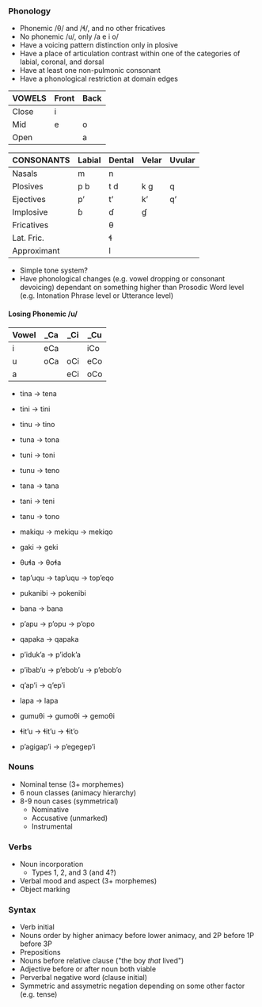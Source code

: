 ### Phonology
- Phonemic /θ/ and /ɬ/, and no other fricatives
- No phonemic /u/, only /a e i o/
- Have a voicing pattern distinction only in plosive
- Have a place of articulation contrast within one of the categories of labial, coronal, and dorsal
- Have at least one non-pulmonic consonant
- Have a phonological restriction at domain edges

| VOWELS | Front | Back |
|---     |---    |---   |
| Close  | i     |      |
| Mid    | e     | o    |
| Open   |       | a    |

| CONSONANTS  | Labial | Dental | Velar | Uvular |
|---          |---     |---     |---    |---     |
| Nasals      | m      | n      |       |        |
| Plosives    | p b    | t d    | k ɡ   | q      |
| Ejectives   | pʼ     | tʼ     | kʼ    | qʼ     |
| Implosive   | ɓ      | ɗ      | ɠ     |        |
| Fricatives  |        | θ      |       |        |
| Lat. Fric.  |        | ɬ      |       |        |
| Approximant |        | l      |       |        |

- Simple tone system?
- Have phonological changes (e.g. vowel dropping or consonant devoicing) dependant on something higher than Prosodic Word level (e.g. Intonation Phrase level or Utterance level)

#### Losing Phonemic /u/
| Vowel | \_Ca | \_Ci | \_Cu |
|---    |---   |---   |---   |
| i     | eCa  |      | iCo  |
| u     | oCa  | oCi  | eCo  |
| a     |      | eCi  | oCo  |

- tina → tena
- tini → tini
- tinu → tino
- tuna → tona
- tuni → toni
- tunu → teno
- tana → tana
- tani → teni
- tanu → tono

- makiqu → mekiqu → mekiqo
- gaki → geki
- θuɬa → θoɬa
- tapʼuqu → tapʼuqu → topʼeqo
- pukanibi → pokenibi
- bana → bana
- pʼapu → pʼopu → pʼopo
- qapaka → qapaka
- pʼidukʼa → pʼidokʼa
- pʼibabʼu → pʼebobʼu → pʼebobʼo
- qʼapʼi → qʼepʼi
- lapa → lapa
- gumuθi → gumoθi → gemoθi
- ɬitʼu → ɬitʼu → ɬitʼo
- pʼagigapʼi → pʼegegepʼi

### Nouns
- Nominal tense (3+ morphemes)
- 6 noun classes (animacy hierarchy)
- 8-9 noun cases (symmetrical)
    - Nominative
    - Accusative (unmarked)
    - Instrumental

### Verbs
- Noun incorporation
    - Types 1, 2, and 3 (and 4?)
- Verbal mood and aspect (3+ morphemes)
- Object marking

### Syntax
- Verb initial
- Nouns order by higher animacy before lower animacy, and 2P before 1P before 3P
- Prepositions
- Nouns before relative clause ("the boy *that* lived")
- Adjective before or after noun both viable
- Perverbal negative word (clause initial)
- Symmetric and assymetric negation depending on some other factor (e.g. tense)

